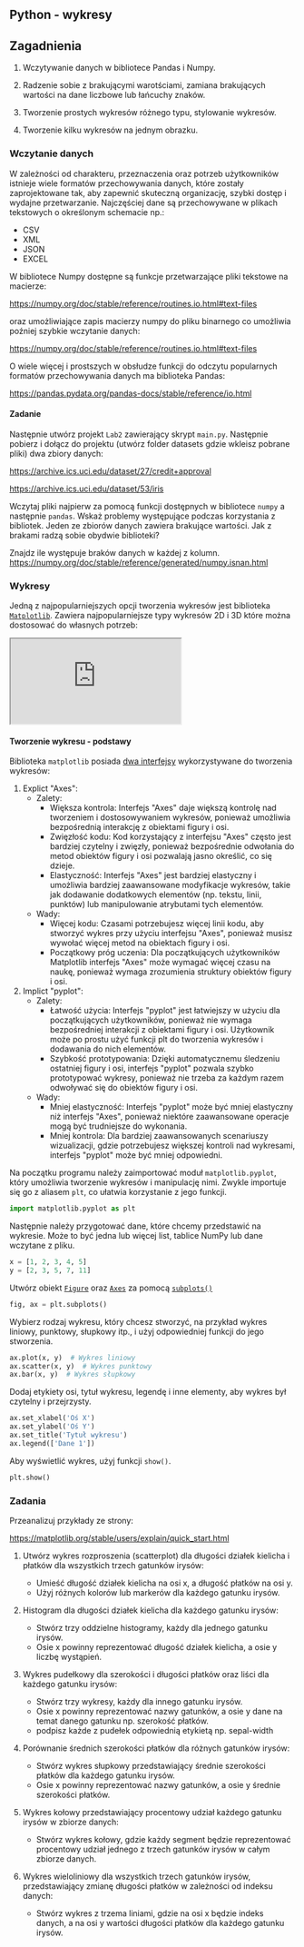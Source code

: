 ## Python - wykresy

## Zagadnienia

1. Wczytywanie danych w bibliotece Pandas i Numpy.

2. Radzenie sobie z brakującymi warotściami, zamiana brakujących wartości na dane liczbowe lub łańcuchy znaków.

3. Tworzenie prostych wykresów różnego typu, stylowanie wykresów.

4. Tworzenie kilku wykresów na jednym obrazku.

### Wczytanie danych

W zależności od charakteru, przeznaczenia oraz potrzeb użytkowników istnieje wiele formatów przechowywania danych, które zostały zaprojektowane tak, aby zapewnić skuteczną organizację, szybki dostęp i wydajne przetwarzanie. Najczęściej dane są przechowywane w plikach tekstowych o określonym schemacie np.:

- CSV
- XML
- JSON
- EXCEL

W bibliotece Numpy dostępne są funkcje przetwarzające pliki tekstowe na macierze:

<https://numpy.org/doc/stable/reference/routines.io.html#text-files>

oraz umożliwiające zapis macierzy numpy do pliku binarnego co umożliwia poźniej szybkie wczytanie danych:

<https://numpy.org/doc/stable/reference/routines.io.html#text-files>

O wiele więcej i prostszych w obsłudze funkcji do odczytu popularnych formatów przechowywania danych ma biblioteka Pandas:

<https://pandas.pydata.org/pandas-docs/stable/reference/io.html>

#### Zadanie

Następnie utwórz projekt `Lab2` zawierający skrypt `main.py`. Następnie pobierz i dołącz do projektu (utwórz folder datasets gdzie wkleisz pobrane pliki) dwa zbiory danych:

<https://archive.ics.uci.edu/dataset/27/credit+approval>

<https://archive.ics.uci.edu/dataset/53/iris>

Wczytaj pliki najpierw za pomocą funkcji dostępnych w bibliotece `numpy` a następnie `pandas`. Wskaż problemy występujące podczas korzystania z bibliotek. Jeden ze zbiorów danych zawiera brakujące wartości. Jak z brakami radzą sobie obydwie biblioteki?

Znajdz ile występuje braków danych w każdej z kolumn. <https://numpy.org/doc/stable/reference/generated/numpy.isnan.html>


### Wykresy

Jedną z najpopularniejszych opcji tworzenia wykresów jest biblioteka [`Matplotlib`](https://matplotlib.org/stable/).
Zawiera najpopularniejsze typy wykresów 2D i 3D które można dostosować do własnych potrzeb:

<iframe class="container-lg" src="https://matplotlib.org/stable/plot_types/index.html"> </iframe>

#### Tworzenie wykresu - podstawy

Biblioteka `matplotlib` posiada [dwa interfejsy](https://matplotlib.org/stable/users/explain/figure/api_interfaces.html#api-interfaces) wykorzystywane do tworzenia wykresów:

1. Explict "Axes":
    - Zalety:
        - Większa kontrola: Interfejs "Axes" daje większą kontrolę nad tworzeniem i dostosowywaniem wykresów, ponieważ umożliwia bezpośrednią interakcję z obiektami figury i osi.
        - Zwięzłość kodu: Kod korzystający z interfejsu "Axes" często jest bardziej czytelny i zwięzły, ponieważ bezpośrednie odwołania do metod obiektów figury i osi pozwalają jasno określić, co się dzieje.
        - Elastyczność: Interfejs "Axes" jest bardziej elastyczny i umożliwia bardziej zaawansowane modyfikacje wykresów, takie jak dodawanie dodatkowych elementów (np. tekstu, linii, punktów) lub manipulowanie atrybutami tych elementów.
    - Wady:
        - Więcej kodu: Czasami potrzebujesz więcej linii kodu, aby stworzyć wykres przy użyciu interfejsu "Axes", ponieważ musisz wywołać więcej metod na obiektach figury i osi.
        - Początkowy próg uczenia: Dla początkujących użytkowników Matplotlib interfejs "Axes" może wymagać więcej czasu na naukę, ponieważ wymaga zrozumienia struktury obiektów figury i osi.
2. Implict "pyplot":
    - Zalety:
        - Łatwość użycia: Interfejs "pyplot" jest łatwiejszy w użyciu dla początkujących użytkowników, ponieważ nie wymaga bezpośredniej interakcji z obiektami figury i osi. Użytkownik może po prostu użyć funkcji plt do tworzenia wykresów i dodawania do nich elementów.
        - Szybkość prototypowania: Dzięki automatycznemu śledzeniu ostatniej figury i osi, interfejs "pyplot" pozwala szybko prototypować wykresy, ponieważ nie trzeba za każdym razem odwoływać się do obiektów figury i osi.
    - Wady:
        - Mniej elastyczność: Interfejs "pyplot" może być mniej elastyczny niż interfejs "Axes", ponieważ niektóre zaawansowane operacje mogą być trudniejsze do wykonania.
        - Mniej kontrola: Dla bardziej zaawansowanych scenariuszy wizualizacji, gdzie potrzebujesz większej kontroli nad wykresami, interfejs "pyplot" może być mniej odpowiedni.


Na początku programu należy zaimportować moduł `matplotlib.pyplot`, który umożliwia tworzenie wykresów i manipulację nimi. Zwykle importuje się go z aliasem `plt`, co ułatwia korzystanie z jego funkcji.

```python
import matplotlib.pyplot as plt
```

Następnie należy przygotować dane, które chcemy przedstawić na wykresie. Może to być jedna lub więcej list, tablice NumPy lub dane wczytane z pliku.

```python
x = [1, 2, 3, 4, 5]
y = [2, 3, 5, 7, 11]
```

Utwórz obiekt [`Figure`](https://matplotlib.org/stable/api/figure_api.html#matplotlib.figure.Figure) oraz [`Axes`](https://matplotlib.org/stable/api/_as_gen/matplotlib.axes.Axes.html#matplotlib.axes.Axes) za pomocą [`subplots()`](https://matplotlib.org/stable/api/_as_gen/matplotlib.pyplot.subplots.html)

```python
fig, ax = plt.subplots()
```


Wybierz rodzaj wykresu, który chcesz stworzyć, na przykład wykres liniowy, punktowy, słupkowy itp., i użyj odpowiedniej funkcji do jego stworzenia.

```python
ax.plot(x, y)  # Wykres liniowy
ax.scatter(x, y)  # Wykres punktowy
ax.bar(x, y)  # Wykres słupkowy
```

Dodaj etykiety osi, tytuł wykresu, legendę i inne elementy, aby wykres był czytelny i przejrzysty.

```python
ax.set_xlabel('Oś X')
ax.set_ylabel('Oś Y')
ax.set_title('Tytuł wykresu')
ax.legend(['Dane 1'])
```

Aby wyświetlić wykres, użyj funkcji `show()`.

```python
plt.show()
```

### Zadania

Przeanalizuj przykłady ze strony:

<https://matplotlib.org/stable/users/explain/quick_start.html>

1. Utwórz wykres rozproszenia (scatterplot) dla długości działek kielicha i płatków dla wszystkich trzech gatunków irysów:
    - Umieść długość działek kielicha na osi x, a długość płatków na osi y.
    - Użyj różnych kolorów lub markerów dla każdego gatunku irysów.

2. Histogram dla długości działek kielicha dla każdego gatunku irysów:
    - Stwórz trzy oddzielne histogramy, każdy dla jednego gatunku irysów.
    - Osie x powinny reprezentować długość działek kielicha, a osie y liczbę wystąpień.

3. Wykres pudełkowy dla szerokości i długości płatków oraz liści dla każdego gatunku irysów:
    - Stwórz trzy wykresy, każdy dla innego gatunku irysów.
    - Osie x powinny reprezentować nazwy gatunków, a osie y dane na temat danego gatunku np. szerokość płatków.
    - podpisz każde z pudełek odpowiednią etykietą np. sepal-width

4. Porównanie średnich szerokości płatków dla różnych gatunków irysów:
    - Stwórz wykres słupkowy przedstawiający średnie szerokości płatków dla każdego gatunku irysów.
    - Osie x powinny reprezentować nazwy gatunków, a osie y średnie szerokości płatków.

5. Wykres kołowy przedstawiający procentowy udział każdego gatunku irysów w zbiorze danych:
    - Stwórz wykres kołowy, gdzie każdy segment będzie reprezentować procentowy udział jednego z trzech gatunków irysów w całym zbiorze danych.

6. Wykres wieloliniowy dla wszystkich trzech gatunków irysów, przedstawiający zmianę długości płatków w zależności od indeksu danych:
    - Stwórz wykres z trzema liniami, gdzie na osi x będzie indeks danych, a na osi y wartości długości płatków dla każdego gatunku irysów.